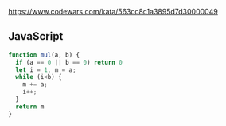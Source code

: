 https://www.codewars.com/kata/563cc8c1a3895d7d30000049

## JavaScript
```js
function mul(a, b) {
  if (a == 0 || b == 0) return 0
  let i = 1, m = a;
  while (i<b) {
    m += a;
    i++;
  }
  return m
}
```